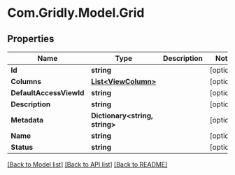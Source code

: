 # Com.Gridly.Model.Grid

## Properties

Name | Type | Description | Notes
------------ | ------------- | ------------- | -------------
**Id** | **string** |  | [optional] 
**Columns** | [**List&lt;ViewColumn&gt;**](ViewColumn.md) |  | [optional] 
**DefaultAccessViewId** | **string** |  | [optional] 
**Description** | **string** |  | [optional] 
**Metadata** | **Dictionary&lt;string, string&gt;** |  | [optional] 
**Name** | **string** |  | [optional] 
**Status** | **string** |  | [optional] 

[[Back to Model list]](../README.md#documentation-for-models) [[Back to API list]](../README.md#documentation-for-api-endpoints) [[Back to README]](../README.md)

